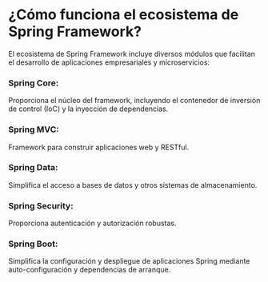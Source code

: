 # ¿Cómo funciona el ecosistema de Spring Framework?

El ecosistema de Spring Framework incluye diversos módulos que facilitan el desarrollo de aplicaciones empresariales y microservicios:

### Spring Core: 
Proporciona el núcleo del framework, incluyendo el contenedor de inversión de control (IoC) y la inyección de dependencias.

### Spring MVC: 
Framework para construir aplicaciones web y RESTful.

### Spring Data: 
Simplifica el acceso a bases de datos y otros sistemas de almacenamiento.

### Spring Security: 
Proporciona autenticación y autorización robustas.

### Spring Boot: 
Simplifica la configuración y despliegue de aplicaciones Spring mediante auto-configuración y dependencias de arranque.